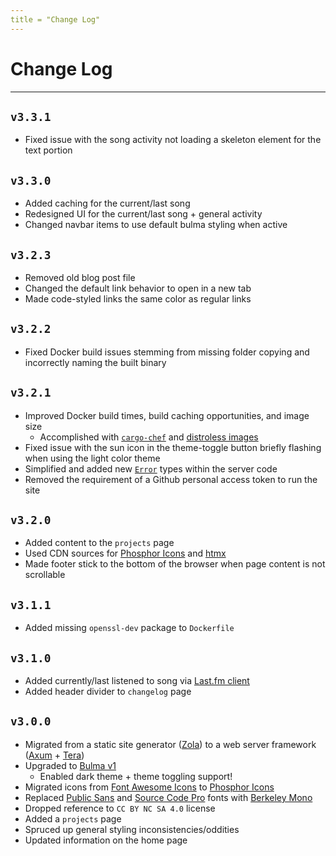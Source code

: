 ```yaml
---
title = "Change Log"
---
```


# Change Log

---

## `v3.3.1`

- Fixed issue with the song activity not loading a skeleton element for the text portion

## `v3.3.0`

- Added caching for the current/last song
- Redesigned UI for the current/last song + general activity
- Changed navbar items to use default bulma styling when active

## `v3.2.3`

- Removed old blog post file
- Changed the default link behavior to open in a new tab
- Made code-styled links the same color as regular links

## `v3.2.2`

- Fixed Docker build issues stemming from missing folder copying and incorrectly naming the built binary

## `v3.2.1`

- Improved Docker build times, build caching opportunities, and image size
  - Accomplished with [`cargo-chef`](https://github.com/LukeMathWalker/cargo-chef) and [distroless images](https://github.com/GoogleContainerTools/distroless)
- Fixed issue with the sun icon in the theme-toggle button briefly flashing when using the light color theme
- Simplified and added new [`Error`](https://doc.rust-lang.org/std/error/index.html) types within the server code
- Removed the requirement of a Github personal access token to run the site

## `v3.2.0`

- Added content to the `projects` page
- Used CDN sources for [Phosphor Icons](https://phosphoricons.com) and [htmx](https://htmx.org)
- Made footer stick to the bottom of the browser when page content is not scrollable

## `v3.1.1`

- Added missing `openssl-dev` package to `Dockerfile`

## `v3.1.0`

- Added currently/last listened to song via [Last.fm client](https://docs.rs/lastfm/latest/lastfm/index.html)
- Added header divider to `changelog` page

## `v3.0.0`

- Migrated from a static site generator ([Zola](https://www.getzola.org)) to a web server framework ([Axum](https://crates.io/crates/axum) + [Tera](https://keats.github.io/tera))
- Upgraded to [Bulma v1](https://bulma.io)
  - Enabled dark theme + theme toggling support!
- Migrated icons from [Font Awesome Icons](https://fontawesome.com) to [Phosphor Icons](https://phosphoricons.com)
- Replaced [Public Sans](https://fonts.google.com/specimen/Public+Sans) and [Source Code Pro](https://fonts.google.com/specimen/Source+Code+Pro) fonts with [Berkeley Mono](https://berkeleygraphics.com/typefaces/berkeley-mono)
- Dropped reference to `CC BY NC SA 4.0` license
- Added a `projects` page
- Spruced up general styling inconsistencies/oddities
- Updated information on the home page
